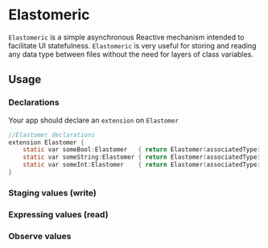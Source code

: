 # Elastomeric

`Elastomeric` is a simple asynchronous Reactive mechanism intended to facilitate UI statefulness.  `Elastomeric` is very useful for storing and reading any data type between files without the need for layers of class variables.


## Usage

### Declarations

Your app should declare an `extension` on `Elastomer`

```objective-c
//Elastomer declarations
extension Elastomer {
    static var someBool:Elastomer   { return Elastomer(associatedType: Bool.self, name: "someBool") }
    static var someString:Elastomer { return Elastomer(associatedType: String.self, name: "someString") }
    static var someInt:Elastomer    { return Elastomer(associatedType: Int.self, name: "someInt") }
}
```

### Staging values (write)


### Expressing values (read)


### Observe values
